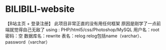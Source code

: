 # BILIBILI-website
【B站主页 + 登录注册】
此项目非常正直的没有用任何框架 原因是刚学了一点前端就觉得自己无敌了
using : PHP/html5/css/Photoshop/MySQL
用户名：root
密码：空
数据库名：rewrite
表名：relog
relog包括name（varchar）、password（varchar）
